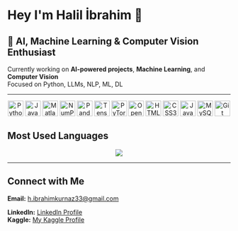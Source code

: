 # Hey I'm Halil İbrahim 👋 

## 🤖 AI, Machine Learning & Computer Vision Enthusiast  

Currently working on **AI-powered projects**, **Machine Learning**, and **Computer Vision**  
Focused on Python, LLMs, NLP, ML, DL


---

<p align="center">
  <a href="https://www.python.org/" target="_blank"><img src="https://cdn.jsdelivr.net/gh/devicons/devicon/icons/python/python-original.svg" width="35" height="35" alt="Python"/></a>
  <a href="https://www.java.com/" target="_blank"><img src="https://cdn.jsdelivr.net/gh/devicons/devicon/icons/java/java-original.svg" width="35" height="35" alt="Java"/></a>
  <a href="https://www.mathworks.com/products/matlab.html" target="_blank"><img src="https://cdn.jsdelivr.net/gh/devicons/devicon/icons/matlab/matlab-original.svg" width="35" height="35" alt="Matlab"/></a>
  <a href="https://numpy.org/" target="_blank"><img src="https://cdn.jsdelivr.net/gh/devicons/devicon/icons/numpy/numpy-original.svg" width="35" height="35" alt="NumPy"/></a>
  <a href="https://pandas.pydata.org/" target="_blank"><img src="https://cdn.jsdelivr.net/gh/devicons/devicon/icons/pandas/pandas-original.svg" width="35" height="35" alt="Pandas"/></a>
  <a href="https://www.tensorflow.org/" target="_blank"><img src="https://cdn.jsdelivr.net/gh/devicons/devicon/icons/tensorflow/tensorflow-original.svg" width="35" height="35" alt="TensorFlow"/></a>
  <a href="https://pytorch.org/" target="_blank"><img src="https://cdn.jsdelivr.net/gh/devicons/devicon/icons/pytorch/pytorch-original.svg" width="35" height="35" alt="PyTorch"/></a>
  <a href="https://opencv.org/" target="_blank"><img src="https://cdn.jsdelivr.net/gh/devicons/devicon/icons/opencv/opencv-original.svg" width="35" height="35" alt="OpenCV"/></a>
  <a href="https://www.w3.org/html/" target="_blank"><img src="https://cdn.jsdelivr.net/gh/devicons/devicon/icons/html5/html5-original.svg" width="35" height="35" alt="HTML5"/></a>
  <a href="https://www.w3.org/Style/CSS/" target="_blank"><img src="https://cdn.jsdelivr.net/gh/devicons/devicon/icons/css3/css3-original.svg" width="35" height="35" alt="CSS3"/></a>
  <a href="https://www.javascript.com/" target="_blank"><img src="https://cdn.jsdelivr.net/gh/devicons/devicon/icons/javascript/javascript-original.svg" width="35" height="35" alt="JavaScript"/></a>
  <a href="https://www.mysql.com/" target="_blank"><img src="https://cdn.jsdelivr.net/gh/devicons/devicon/icons/mysql/mysql-original.svg" width="35" height="35" alt="MySQL"/></a>
  <a href="https://git-scm.com/" target="_blank"><img src="https://cdn.jsdelivr.net/gh/devicons/devicon/icons/git/git-original.svg" width="35" height="35" alt="Git"/></a>
</p>


## Most Used Languages  

<p align="center">
  <img src="https://github-readme-stats.vercel.app/api/top-langs/?username=hhalilikurnaz&layout=compact&theme=radical">
</p>


---

## Connect with Me  
**Email:** h.ibrahimkurnaz33@gmail.com 

**LinkedIn:** [LinkedIn Profile](https://www.linkedin.com/in/halilibrahimkurnaz33/)  
**Kaggle:** [My Kaggle Profile](https://www.kaggle.com/halilbrahimkurnaz/code)  






